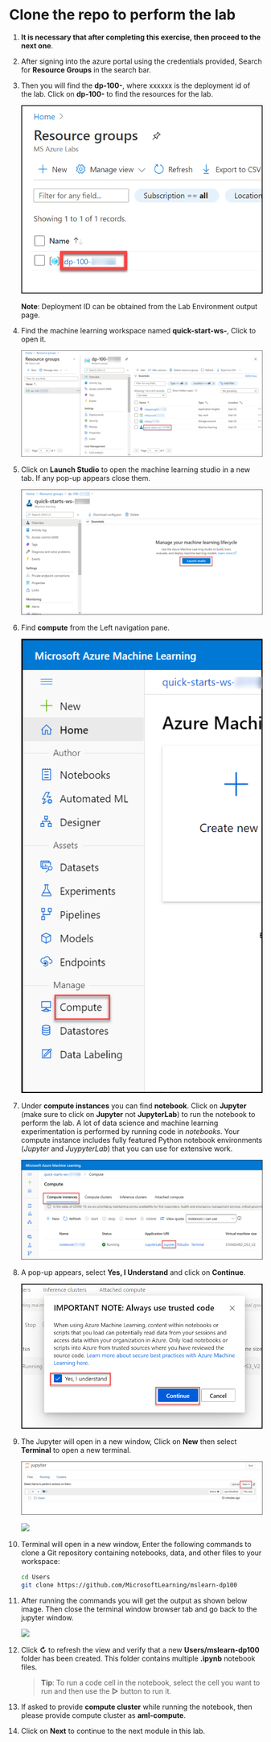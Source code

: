 

# Clone the repo to perform the lab

1. **It is necessary that after completing this exercise, then proceed to the next one**.

1. After signing into the azure portal using the credentials provided, Search for **Resource Groups** in the search bar.

1. Then you will find the **dp-100-<inject key="DeploymentID" enableCopy="false"/>**, where xxxxxx is the deployment id of the lab. Click on **dp-100-<inject key="DeploymentID" enableCopy="false"/>** to find the resources for the lab.

    ![](images/img1.png)

    **Note**: Deployment ID can be obtained from the Lab Environment output page.

1. Find the machine learning workspace named **quick-start-ws-<inject key="DeploymentID" enableCopy="false"/>**, Click to open it.

    ![](images/img2.png)
    
1. Click on **Launch Studio** to open the machine learning studio in a new tab. If any pop-up appears close them.

    ![](images/img3.png)
    
1. Find **compute** from the Left navigation pane.

    ![](images/img4.png)
    
1. Under **compute instances** you can find **notebook<inject key="DeploymentID" enableCopy="false"/>**. Click on **Jupyter** (make sure to click on **Jupyter** not **JupyterLab**) to run the notebook to perform the lab. A lot of data science and machine learning experimentation is performed by running code in *notebooks*. Your compute instance includes fully featured Python notebook environments (*Jupyter* and *JuypyterLab*) that you can use for extensive work.

    ![](images/img5.png)
    
1. A pop-up appears, select **Yes, I Understand** and click on **Continue**.

    ![](images/img6.png)
    
1. The Jupyter will open in a new window, Click on **New** then select **Terminal** to open a new terminal.

    ![](images/img7.png)
    
    ![](images/img8.png)

1. Terminal will open in a new window, Enter the following commands to clone a Git repository containing notebooks, data, and other files to your workspace:

    ```bash
    cd Users
    git clone https://github.com/MicrosoftLearning/mslearn-dp100
    ```

1. After running the commands you will get the output as shown below image. Then close the terminal window browser tab and go back to the jupyter window.

    ![](images/img9.png)

1. Click **&#8635;** to refresh the view and verify that a new **Users/mslearn-dp100** folder has been created. This folder contains multiple **.ipynb** notebook files.

   > **Tip**: To run a code cell in the notebook, select the cell you want to run and then use the **&#9655;** button to run it.

1. If asked to provide **compute cluster** while running the notebook, then please provide compute cluster as **aml-compute**.

1. Click on **Next** to continue to the next module in this lab.
